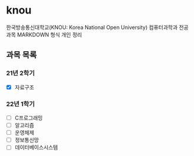 # knou
한국방송통신대학교(KNOU: Korea National Open University) 컴퓨터과학과 전공 과목 MARKDOWN 형식 개인 정리

## 과목 목록
### 21년 2학기
- [X] 자료구조

### 22년 1학기
- [ ] C프로그래밍
- [ ] 알고리즘
- [ ] 운영체제
- [ ] 정보통신망
- [ ] 데이터베이스시스템

